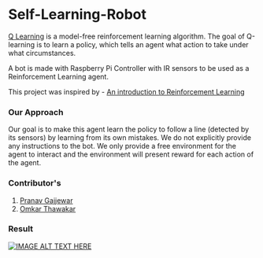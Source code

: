# Self-Learning-Robot

[Q Learning](https://en.wikipedia.org/wiki/Q-learning) is a model-free reinforcement learning algorithm. The goal of Q-learning is to learn a policy, which tells an agent what action to take under what circumstances.


A bot is made with Raspberry Pi Controller with IR sensors to be used as a Reinforcement Learning agent.

This project was inspired by - [An introduction to Reinforcement Learning](https://medium.freecodecamp.org/an-introduction-to-reinforcement-learning-4339519de419)


### Our Approach

Our goal is to make this agent learn the policy to follow a line (detected by its sensors) by learning from its own mistakes.
We do not explicitly provide any instructions to the bot. We only provide a free environment for the agent to interact and the environment will present reward for each action of the agent.

### Contributor's

1. [Pranav Gajjewar](https://in.linkedin.com/in/pranav-gajjewar-a9647a137)
2. [Omkar Thawakar](https://github.com/OmkarThawakar)

### Result

[![IMAGE ALT TEXT HERE](https://img.youtube.com/vi/rPhG_JPEv94/0.jpg)](https://www.youtube.com/watch?v=rPhG_JPEv94)